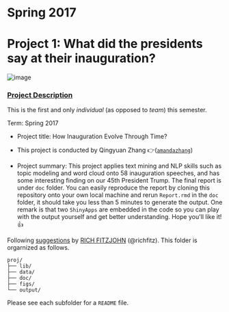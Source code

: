 # Spring 2017
# Project 1: What did the presidents say at their inauguration?

![image](figs/title.jpg)

### [Project Description](doc/)
This is the first and only *individual* (as opposed to *team*) this semester. 

Term: Spring 2017

+ Project title: How Inauguration Evolve Through Time?
+ This project is conducted by Qingyuan Zhang :point_right:([`amandazhang`](https://github.com/amandazhang))

+ Project summary: This project applies text mining and NLP skills such as 
topic modeling and word cloud onto 58 inauguration speeches, and has some
interesting finding on our 45th President Trump. The final report is under `doc` folder.
You can easily reproduce the report by cloning this repository onto your own
local machine and rerun `Report.rmd` in the `doc` folder, it should take you less than
5 minutes to generate the output. One remark is that two `ShinyApps` are embedded in the
code so you can play with the output yourself and get better understanding. Hope
you'll like it! :+1:

Following [suggestions](http://nicercode.github.io/blog/2013-04-05-projects/) by [RICH FITZJOHN](http://nicercode.github.io/about/#Team) (@richfitz). This folder is orgarnized as follows.

```
proj/
├── lib/
├── data/
├── doc/
├── figs/
└── output/
```

Please see each subfolder for a `README` file.

